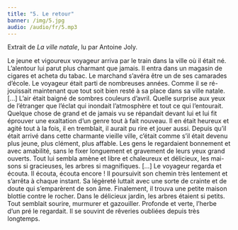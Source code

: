```yaml
---
title: "5. Le retour"
banner: /img/5.jpg
audio: /audio/fr/5.mp3
---
```


Extrait de *La ville natale*, lu par Antoine Joly.

Le jeune et vigoureux voyageur arriva par le train dans
la ville où il était né. L’alentour lui parut plus charmant que
jamais. Il entra dans un magasin de cigares et acheta du
tabac. Le marchand s’avéra être un de ses camarades d’école.
Le voyageur était parti de nombreuses années. Comme il se ré-
jouissait maintenant que tout soit bien resté à sa place dans sa
ville natale. [...] L’air était baigné de sombres couleurs d’avril.
Quelle surprise aux yeux de l’étranger que l’éclat qui inondait
l’atmosphère et tout ce qui l’entourait. Quelque chose de grand
et de jamais vu se répandait devant lui et lui fit éprouver une
exaltation d’un genre tout à fait nouveau. Il en était heureux et
agité tout à la fois, il en tremblait, il aurait pu rire et jouer aussi.
Depuis qu’il était arrivé dans cette charmante vieille ville, c’était
comme s’il était devenu plus jeune, plus clément, plus affable.
Les gens le regardaient bonnement et avec amabilité, sans le
fixer longuement et gravement de leurs yeux grand ouverts. Tout
lui sembla amène et libre et chaleureux et délicieux, les mai-
sons si gracieuses, les arbres si magnifiques. [...] Le voyageur
regarda et écouta. Il écouta, écouta encore ! Il poursuivit son
chemin très lentement et s’arrêta à chaque instant. Sa légèreté
luttait avec une sorte de crainte et de doute qui s’emparèrent
de son âme. Finalement, il trouva une petite maison blottie
contre le rocher. Dans le délicieux jardin, les arbres étaient si
petits. Tout semblait sourire, murmurer et gazouiller. Profonde
et verte, l’herbe d’un pré le regardait. Il se souvint de rêveries
oubliées depuis très longtemps.